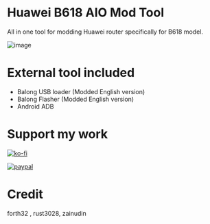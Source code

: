 # Huawei B618 AIO Mod Tool
All in one tool for modding Huawei router specifically for B618 model. 

![image](https://user-images.githubusercontent.com/36906814/65806930-a896c600-e1be-11e9-9001-66c321c4fe51.png)

# External tool included

  - Balong USB loader (Modded English version)
  - Balong Flasher (Modded English version)
  - Android ADB

# Support my work
[![ko-fi](https://www.ko-fi.com/img/githubbutton_sm.svg)](https://ko-fi.com/R6R524N7X)  

[![paypal](https://user-images.githubusercontent.com/36906814/102657760-39d1ce00-41b1-11eb-96fe-c10e2d9b3f39.png)](https://www.paypal.com/paypalme/pearlxcoree)  

# Credit
forth32 , rust3028, zainudin
